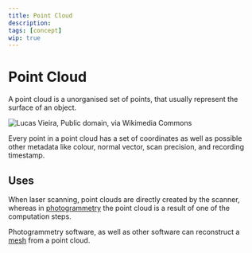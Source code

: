 ```yaml
---
title: Point Cloud
description: 
tags: [concept]
wip: true
---
```


# Point Cloud

A point cloud is a unorganised set of points, that usually represent the surface of an object.

![Lucas Vieira, Public domain, via Wikimedia Commons](https://upload.wikimedia.org/wikipedia/commons/4/4c/Point_cloud_torus.gif)

Every point in a point cloud has a set of coordinates as well as possible other metadata like colour, normal vector, scan precision, and recording timestamp.

## Uses

When laser scanning, point clouds are directly created by the scanner, whereas in [photogrammetry](../Photogrammetry.md) the point cloud is a result of one of the computation steps.

Photogrammetry software, as well as other software can reconstruct a [mesh](Mesh.md) from a point cloud.
